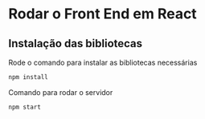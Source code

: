 # Rodar o Front End em React



## Instalação das bibliotecas

Rode o comando para instalar as bibliotecas necessárias

```bash
npm install
```

Comando para rodar o servidor

```bash
npm start
```

